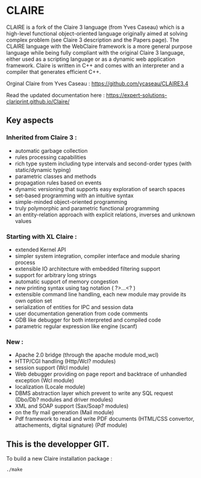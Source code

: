 # CLAIRE

CLAIRE is a fork of the ​Claire 3 language (from Yves Caseau) which is a high-level functional object-oriented language originally aimed at solving complex problem (see ​Claire 3 description and the Papers page). The CLAIRE language with the WebClaire framework is a more general purpose language while being fully compliant with the original Claire 3 language, either used as a scripting language or as a dynamic web application framework. Claire is written in C++ and comes with an interpreter and a compiler that generates efficient C++. 

Orginal Claire from Yves Caseau : https://github.com/ycaseau/CLAIRE3.4

Read the updated documentation here :
https://expert-solutions-clariprint.github.io/Claire/

## Key aspects

### Inherited from ​Claire 3 :

 * automatic garbage collection
 * rules processing capabilities
 * rich type system including type intervals and second-order types (with static/dynamic typing)
 * parametric classes and methods
 * propagation rules based on events
 * dynamic versioning that supports easy exploration of search spaces
 * set-based programming with an intuitive syntax
 * simple-minded object-oriented programming
 * truly polymorphic and parametric functional programming
 * an entity-relation approach with explicit relations, inverses and unknown values 
 


### Starting with XL Claire :

 * extended Kernel API
 * simpler system integration, compiler interface and module sharing process
 * extensible IO architecture with embedded filtering support
 * support for arbitrary long strings
 * automatic support of memory congestion
 * new printing syntax using tag notation ( ?>...<? )
 * extensible command line handling, each new module may provide its own option set
 * serialization of entities for IPC and session data
 * user documentation generation from code comments
 * GDB like debugger for both interpreted and compiled code
 * parametric regular expression like engine (scanf) 

### New  :

 * Apache 2.0 bridge (through the apache module mod_wcl)
 * HTTP/CGI handling (Http/Wcl? modules)
 * session support (Wcl module)
 * Web debugger providing on page report and backtrace of unhandled exception (Wcl module)
 * localization (Locale module)
 * DBMS abstraction layer which prevent to write any SQL request (Dbo/Db? modules and driver modules)
 * XML and SOAP support (Sax/Soap? modules)
 * on the fly mail generation (Mail module)
 * Pdf framework to read and write PDF documents (HTML/CSS convertor, attachements, digital signature) (Pdf module) 

## This is the developper GIT.

To build a new Claire installation package :

`./make`

